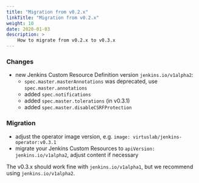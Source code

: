 ```yaml
---
title: "Migration from v0.2.x"
linkTitle: "Migration from v0.2.x"
weight: 10
date: 2020-01-03
description: >
    How to migrate from v0.2.x to v0.3.x
---
```


### Changes

- new Jenkins Custom Resource Definition version `jenkins.io/v1alpha2`:
  - `spec.master.masterAnnotations` was deprecated, use `spec.master.annotations`
  - added `spec.notifications`
  - added `spec.master.tolerations` (in v0.3.1)
  - added `spec.master.disableCSRFProtection`

### Migration

- adjust the operator image version, e.g. `image: virtuslab/jenkins-operator:v0.3.1`
- migrate your Jenkins Custom Resources to `apiVersion: jenkins.io/v1alpha2`, adjust content if necessary

The v0.3.x should work fine with `jenkins.io/v1alpha1`, but we recommend using `jenkins.io/v1alpha2`.
